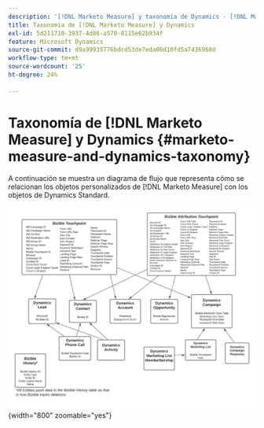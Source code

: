 ```yaml
---
description: '[!DNL Marketo Measure] y taxonomía de Dynamics - [!DNL Marketo Measure]'
title: Taxonomía de [!DNL Marketo Measure] y Dynamics
exl-id: 5d211710-3937-4d86-a570-8115e62b934f
feature: Microsoft Dynamics
source-git-commit: d9a99935776bdcd53de7eda06d10fd5a7436968d
workflow-type: tm+mt
source-wordcount: '25'
ht-degree: 24%

---
```


# Taxonomía de [!DNL Marketo Measure] y Dynamics {#marketo-measure-and-dynamics-taxonomy}

A continuación se muestra un diagrama de flujo que representa cómo se relacionan los objetos personalizados de [!DNL Marketo Measure] con los objetos de Dynamics Standard.
 

![](assets/marketo-measure-and-dynamics-taxonomy-1.png){width="800" zoomable="yes"}
